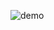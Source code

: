 ![demo](https://user-images.githubusercontent.com/22768968/120541451-c0185000-c39e-11eb-8f59-5ca20c80e1f9.png)
